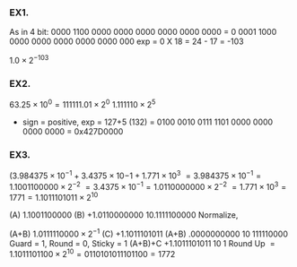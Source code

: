 ### EX1.
As in 4 bit:
0000 1100 0000 0000 0000 0000 0000 0000
= 0 0001 1000 0000 0000 0000 0000 0000 000
exp = 0 X 18 = 24 - 17 = -103

$1.0\times2^{-103}$

### EX2.
$63.25\times10^0 = 111111.01\times2^0$
$1.111110\times2^5$
- sign = positive, exp = 127+5 (132)
= 0100 0010 0111 1101 0000 0000 0000 0000
= 0x427D0000
### EX3.
$(3.984375\times10^{-1}+3.4375\times10{-1}+1.771\times10^3$
$= 3.984375\times10^{-1}=1.1001100000\times2^{-2}$
$=3.4375\times10^{-1}=1.0110000000\times2^{-2}$
$=1.771\times10^3=1771=1.1011101011\times2^{10}$

(A)   $1.1001100000$
(B) $+1.0110000000$
$10.1111100000$ Normalize,

(A+B) $1.0111110000\times2^{-1}$
(C) $+1.1011101011$
(A+B)  $.0000000000\;10\;111110000$ 
Guard = 1, Round = 0, Sticky = 1
(A+B)+C $+1.1011101011\;10\;1$ Round Up
$=1.1011101100\times2^{10}=0110101011101100=1772$




















